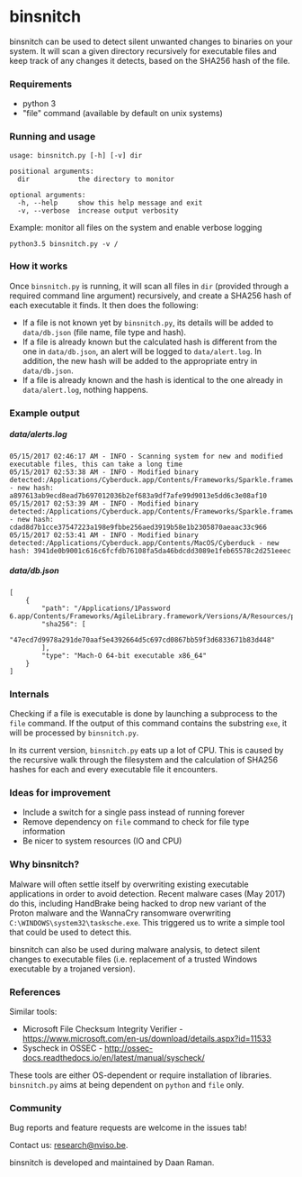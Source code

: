 # binsnitch
binsnitch can be used to detect silent unwanted changes to binaries on your system.
It will scan a given directory recursively for executable files and keep track of any changes it detects, based on the SHA256 hash of the file.

### Requirements
- python 3
- "file" command (available by default on unix systems)

### Running and usage
```
usage: binsnitch.py [-h] [-v] dir

positional arguments:
  dir            the directory to monitor

optional arguments:
  -h, --help     show this help message and exit
  -v, --verbose  increase output verbosity
```

Example: monitor all files on the system and enable verbose logging

```
python3.5 binsnitch.py -v / 
```

### How it works
Once ``binsnitch.py`` is running, it will scan all files in ``dir`` (provided through a required command line argument) recursively, and create a SHA256 hash of each executable it finds. It then does the following:
- If a file is not known yet by ``binsnitch.py``, its details will be added to ``data/db.json`` (file name, file type and hash).
- If a file is already known but the calculated hash is different from the one in ``data/db.json``, an alert will be logged to ``data/alert.log``. In addition, the new hash will be added to the appropriate entry in ``data/db.json``.
- If a file is already known and the hash is identical to the one already in ``data/alert.log``, nothing happens.

### Example output

##### data/alerts.log
```
05/15/2017 02:46:17 AM - INFO - Scanning system for new and modified executable files, this can take a long time
05/15/2017 02:53:38 AM - INFO - Modified binary detected:/Applications/Cyberduck.app/Contents/Frameworks/Sparkle.framework/Versions/A/Resources/Autoupdate.app/Contents/MacOS/Autoupdate - new hash: a897613ab9ecd8ead7b697012036b2ef683a9df7afe99d9013e5dd6c3e08af10
05/15/2017 02:53:39 AM - INFO - Modified binary detected:/Applications/Cyberduck.app/Contents/Frameworks/Sparkle.framework/Versions/A/Resources/Autoupdate.app/Contents/MacOS/fileop - new hash: cdad8d7b1cce37547223a198e9fbbe256aed3919b58e1b2305870aeaac33c966
05/15/2017 02:53:41 AM - INFO - Modified binary detected:/Applications/Cyberduck.app/Contents/MacOS/Cyberduck - new hash: 3941de0b9001c616c6fcfdb76108fa5da46bdcdd3089e1feb65578c2d251eeec
```

##### data/db.json

```
[
    {
        "path": "/Applications/1Password 6.app/Contents/Frameworks/AgileLibrary.framework/Versions/A/Resources/pngquant",
        "sha256": [
            "47ecd7d9978a291de70aaf5e4392664d5c697cd0867bb59f3d6833671b83d448"
        ],
        "type": "Mach-O 64-bit executable x86_64"
    }
]
```

### Internals
Checking if a file is executable is done by launching a subprocess to the ``file`` command. If the output of this command contains the substring ``exe``, it will be processed by ``binsnitch.py``.

In its current version, ``binsnitch.py`` eats up a lot of CPU. This is caused by the recursive walk through the filesystem and the calculation of SHA256 hashes for each and every executable file it encounters.

### Ideas for improvement

- Include a switch for a single pass instead of running forever
- Remove dependency on ``file`` command to check for file type information
- Be nicer to system resources (IO and CPU)

### Why binsnitch?

Malware will often settle itself by overwriting existing executable applications in order to avoid detection.
Recent malware cases (May 2017) do this, including HandBrake being hacked to drop new variant of the Proton malware and the WannaCry ransomware overwriting ``C:\WINDOWS\system32\tasksche.exe``.
This triggered us to write a simple tool that could be used to detect this.

binsnitch can also be used during malware analysis, to detect silent changes to executable files (i.e. replacement of a trusted Windows executable by a trojaned version).

### References

Similar tools:
- Microsoft File Checksum Integrity Verifier - https://www.microsoft.com/en-us/download/details.aspx?id=11533
- Syscheck in OSSEC - http://ossec-docs.readthedocs.io/en/latest/manual/syscheck/

These tools are either OS-dependent or require installation of libraries. 
``binsnitch.py`` aims at being dependent on ``python`` and ``file`` only.

### Community

Bug reports and feature requests are welcome in the issues tab!

Contact us: research@nviso.be.

binsnitch is developed and maintained by Daan Raman.

